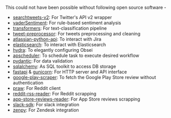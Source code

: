 This could not have been possible without following open source software -
- [searchtweets-v2](https://github.com/twitterdev/search-tweets-python): For Twitter's API v2 wrapper
- [vaderSentiment](https://github.com/cjhutto/vaderSentiment): For rule-based sentiment analysis
- [transformers](https://github.com/huggingface/transformers): For text-classification pipeline
- [tweet-preprocessor](https://github.com/s/preprocessor): For tweets preprocessing and cleaning
- [atlassian-python-api](https://github.com/atlassian-api/atlassian-python-api): To interact with Jira
- [elasticsearch](https://github.com/elastic/elasticsearch-py): To interact with Elasticsearch
- [hydra](https://github.com/facebookresearch/hydra.git): To elegantly configuring Obsei
- [apscheduler](https://github.com/agronholm/apscheduler): To schedule task to execute desired workflow
- [pydantic](https://github.com/samuelcolvin/pydantic): For data validation
- [sqlalchemy](https://github.com/sqlalchemy/sqlalchemy): As SQL toolkit to access DB storage
- [fastapi](https://fastapi.tiangolo.com/) & [gunicorn](https://gunicorn.org/): For HTTP server and API interface
- [google-play-scraper](https://github.com/JoMingyu/google-play-scraper): To fetch the Google Play Store review without authentication
- [praw](https://github.com/praw-dev/praw): For Reddit client
- [reddit-rss-reader](https://github.com/lalitpagaria/reddit-rss-reader): For Reddit scrapping
- [app-store-reviews-reader](https://github.com/lalitpagaria/app_store_reviews_reader): For App Store reviews scrapping  
- [slack-sdk](https://github.com/slackapi/python-slack-sdk): For slack integration
- [zenpy](https://github.com/facetoe/zenpy): For Zendesk integration